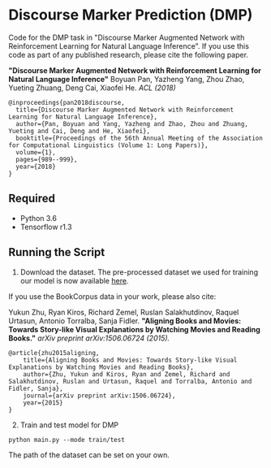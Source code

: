 # Discourse Marker Prediction (DMP)
Code for the DMP task in "Discourse Marker Augmented Network with Reinforcement Learning for Natural Language Inference".
If you use this code as part of any published research, please cite the following paper.

**"Discourse Marker Augmented Network with Reinforcement Learning for Natural Language Inference"**
Boyuan Pan, Yazheng Yang, Zhou Zhao, Yueting Zhuang, Deng Cai, Xiaofei He. _ACL (2018)_ 

```
@inproceedings{pan2018discourse,
  title={Discourse Marker Augmented Network with Reinforcement Learning for Natural Language Inference},
  author={Pan, Boyuan and Yang, Yazheng and Zhao, Zhou and Zhuang, Yueting and Cai, Deng and He, Xiaofei},
  booktitle={Proceedings of the 56th Annual Meeting of the Association for Computational Linguistics (Volume 1: Long Papers)},
  volume={1},
  pages={989--999},
  year={2018}
}
```
## Required
* Python 3.6
* Tensorflow r1.3

## Running the Script
1. Download the dataset.
The pre-processed dataset we used for training our model is now available [here](http://www.cs.toronto.edu/~mbweb/).

If you use the BookCorpus data in your work, please also cite:

Yukun Zhu, Ryan Kiros, Richard Zemel, Ruslan Salakhutdinov, Raquel Urtasun, Antonio Torralba, Sanja Fidler.
**"Aligning Books and Movies: Towards Story-like Visual Explanations by Watching Movies and Reading Books."** *arXiv preprint arXiv:1506.06724 (2015).*

    @article{zhu2015aligning,
        title={Aligning Books and Movies: Towards Story-like Visual Explanations by Watching Movies and Reading Books},
        author={Zhu, Yukun and Kiros, Ryan and Zemel, Richard and Salakhutdinov, Ruslan and Urtasun, Raquel and Torralba, Antonio and Fidler, Sanja},
        journal={arXiv preprint arXiv:1506.06724},
        year={2015}
    }

2. Train and test model for DMP
```
python main.py --mode train/test
```

The path of the dataset can be set on your own.
